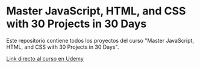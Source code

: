 # **Master JavaScript, HTML, and CSS with 30 Projects in 30 Days**

Este repositorio contiene todos los proyectos del curso "Master JavaScript, HTML, and CSS with 30 Projects in 30 Days".

<a href="https://www.udemy.com/course/javascript-30-projects-in-30-days-course-for-beginners/">Link directo al curso en Udemy</a>